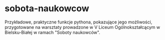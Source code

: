 # sobota-naukowcow
Przykładowe, praktyczne funkcje pythona, pokazujące jego możliwości, przygotowane na warsztaty prowadzone
w V Liceum Ogólnokształcącym w Bielsku-Białej w ramach "Soboty naukowców".

